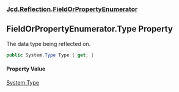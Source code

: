 ### [Jcd.Reflection](Jcd.Reflection.md 'Jcd.Reflection').[FieldOrPropertyEnumerator](Jcd.Reflection.FieldOrPropertyEnumerator.md 'Jcd.Reflection.FieldOrPropertyEnumerator')

## FieldOrPropertyEnumerator.Type Property

The data type being reflected on.

```csharp
public System.Type Type { get; }
```

#### Property Value

[System.Type](https://docs.microsoft.com/en-us/dotnet/api/System.Type 'System.Type')